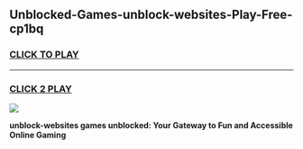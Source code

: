 
## Unblocked-Games-unblock-websites-Play-Free-cp1bq
<h3>
<a href="https://premium76.site?title=unblock-websites&ref=12A">CLICK TO PLAY</a></h3>
<hr>

<h3>
<a href="https://premium76.site?title=unblock-websites&ref=12A">CLICK 2 PLAY</a>
  
</h3>

<a href="https://premium76.site?title=unblock-websites&ref=12A"><img src="https://clearcache.store/games.png"></a>


**unblock-websites games unblocked: Your Gateway to Fun and Accessible Online Gaming**
